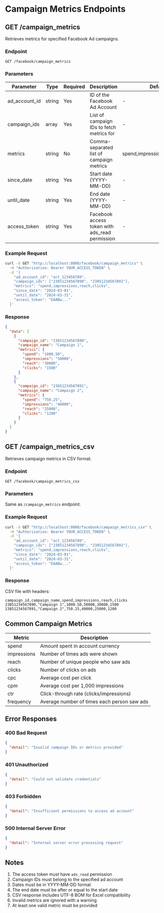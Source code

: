 # Campaign Metrics Endpoints

## GET /campaign_metrics

Retrieves metrics for specified Facebook Ad campaigns.

### Endpoint

```
GET /facebook/campaign_metrics
```

### Parameters

| Parameter     | Type   | Required | Description                                    | Default                        |
| ------------- | ------ | -------- | ---------------------------------------------- | ------------------------------ |
| ad_account_id | string | Yes      | ID of the Facebook Ad Account                  | -                              |
| campaign_ids  | array  | Yes      | List of campaign IDs to fetch metrics for      | -                              |
| metrics       | string | No       | Comma-separated list of campaign metrics       | spend,impressions,reach,clicks |
| since_date    | string | Yes      | Start date (YYYY-MM-DD)                        | -                              |
| until_date    | string | Yes      | End date (YYYY-MM-DD)                          | -                              |
| access_token  | string | Yes      | Facebook access token with ads_read permission | -                              |

### Example Request

```bash
curl -X GET "http://localhost:8000/facebook/campaign_metrics" \
  -H "Authorization: Bearer YOUR_ACCESS_TOKEN" \
  -d '{
    "ad_account_id": "act_123456789",
    "campaign_ids": ["23851234567890", "23851234567891"],
    "metrics": "spend,impressions,reach,clicks",
    "since_date": "2024-03-01",
    "until_date": "2024-03-31",
    "access_token": "EAABw..."
  }'
```

### Response

```json
{
  "data": [
    {
      "campaign_id": "23851234567890",
      "campaign_name": "Campaign 1",
      "metrics": {
        "spend": "1000.50",
        "impressions": "50000",
        "reach": "30000",
        "clicks": "1500"
      }
    },
    {
      "campaign_id": "23851234567891",
      "campaign_name": "Campaign 2",
      "metrics": {
        "spend": "750.25",
        "impressions": "40000",
        "reach": "25000",
        "clicks": "1200"
      }
    }
  ]
}
```

## GET /campaign_metrics_csv

Retrieves campaign metrics in CSV format.

### Endpoint

```
GET /facebook/campaign_metrics_csv
```

### Parameters

Same as `/campaign_metrics` endpoint.

### Example Request

```bash
curl -X GET "http://localhost:8000/facebook/campaign_metrics_csv" \
  -H "Authorization: Bearer YOUR_ACCESS_TOKEN" \
  -d '{
    "ad_account_id": "act_123456789",
    "campaign_ids": ["23851234567890", "23851234567891"],
    "metrics": "spend,impressions,reach,clicks",
    "since_date": "2024-03-01",
    "until_date": "2024-03-31",
    "access_token": "EAABw..."
  }'
```

### Response

CSV file with headers:

```csv
campaign_id,campaign_name,spend,impressions,reach,clicks
23851234567890,"Campaign 1",1000.50,50000,30000,1500
23851234567891,"Campaign 2",750.25,40000,25000,1200
```

## Common Campaign Metrics

| Metric      | Description                                 |
| ----------- | ------------------------------------------- |
| spend       | Amount spent in account currency            |
| impressions | Number of times ads were shown              |
| reach       | Number of unique people who saw ads         |
| clicks      | Number of clicks on ads                     |
| cpc         | Average cost per click                      |
| cpm         | Average cost per 1,000 impressions          |
| ctr         | Click-through rate (clicks/impressions)     |
| frequency   | Average number of times each person saw ads |

## Error Responses

### 400 Bad Request

```json
{
  "detail": "Invalid campaign IDs or metrics provided"
}
```

### 401 Unauthorized

```json
{
  "detail": "Could not validate credentials"
}
```

### 403 Forbidden

```json
{
  "detail": "Insufficient permissions to access ad account"
}
```

### 500 Internal Server Error

```json
{
  "detail": "Internal server error processing request"
}
```

## Notes

1. The access token must have `ads_read` permission
2. Campaign IDs must belong to the specified ad account
3. Dates must be in YYYY-MM-DD format
4. The end date must be after or equal to the start date
5. CSV response includes UTF-8 BOM for Excel compatibility
6. Invalid metrics are ignored with a warning
7. At least one valid metric must be provided
